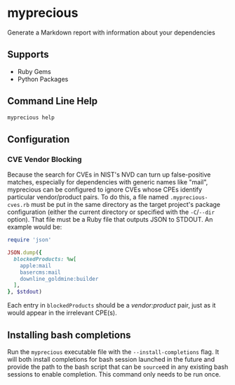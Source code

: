 # myprecious

Generate a Markdown report with information about your dependencies

## Supports

* Ruby Gems
* Python Packages

## Command Line Help

```bash
myprecious help
```

## Configuration

### CVE Vendor Blocking

Because the search for CVEs in NIST's NVD can turn up false-positive matches, especially for dependencies with generic names like "mail", myprecious can be configured to ignore CVEs whose CPEs identify particular vendor/product pairs.  To do this, a file named `.myprecious-cves.rb` must be put in the same directory as the target project's package configuration (either the current directory or specified with the `-C`/`--dir` option).  That file must be a Ruby file that outputs JSON to STDOUT.  An example would be:

```ruby
require 'json'

JSON.dump({
  blockedProducts: %w[
    apple:mail
    basercms:mail
    downline_goldmine:builder
  ],
}, $stdout)
```

Each entry in `blockedProducts` should be a *vendor:product* pair, just as it would appear in the irrelevant CPE(s).

## Installing bash completions

Run the `myprecious` executable file with the `--install-completions` flag.  It will both install completions for bash session launched in the future and provide the path to the bash script that can be `source`ed in any existing bash sessions to enable completion.  This command only needs to be run once.
